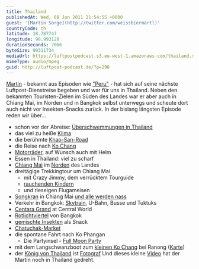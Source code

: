 ```yaml
---
title: Thailand
publishedAt: Wed, 08 Jun 2011 21:54:55 +0000
guest: '[Martin Sorge](http://twitter.com/weissbiermartl)'
countryCode: th
latitude: 18.787747
longitude: 98.993128
durationSeconds: 7066
byteSize: 99311734
mediaUrl: https://luftpostpodcast.s3.eu-west-1.amazonaws.com/thailand.mp3
mimeType: audio/mpeg
guid: http://luftpost-podcast.de/?p=298
---
```


[Martin](http://twitter.com/weissbiermartl) \- bekannt aus Episoden wie ["Peru"](http://luftpost-podcast.de/peru) \- hat sich auf seine nächste Luftpost-Dienstreise begeben und war für uns in Thailand. Neben den bekannten Touristen-Zielen im Süden des Landes war er aber auch in Chiang Mai, im Norden und in Bangkok selbst unterwegs und scheute dort auch nicht vor Insekten-Snacks zurück. In der bislang längsten Episode reden wir über... 
* schon vor der Abreise: [Überschwemmungen in Thailand](http://www.spiegel.de/reise/fernweh/0,1518,754258,00.html)
* das viel zu heiße [Klima](http://www.nuku.de/pictures/klima-in-bangkok-thailand-2113-500.jpg)
* die berühmte [Khao-San-Road](http://upload.wikimedia.org/wikipedia/commons/a/a8/Khaosan%5Froad.jpg)
* die Reise nach [Ko Chang](http://maps.google.de/maps?f=q&source=s%5Fq&hl=de&geocode=&q=ko+chang,+thailand&aq=&sll=51.151786,10.415039&sspn=24.47944,37.089844&ie=UTF8&hq=&hnear=Ko+Chang,+Trat,+Thailand&z=10)
* [Motorräder](http://a8.sphotos.ak.fbcdn.net/hphotos-ak-snc6/228786%5F10150230468641882%5F524031881%5F8672826%5F3398403%5Fn.jpg), auf Wunsch auch mit Helm
* Essen in Thailand: viel zu scharf
* [Chiang Mai](http://wikitravel.org/de/Chiang%5FMai) im [Norden](http://maps.google.de/maps?f=q&source=s%5Fq&hl=de&geocode=&q=chiang+mai,+thailand&aq=&sll=12.047916,102.323482&sspn=1.188571,1.159058&ie=UTF8&hq=&hnear=Chiang+Mai,+Thailand&z=8) des Landes
* dreitägige Trekkingtour um Chiang Mai  
   * mit Crazy Jimmy, dem verrücktem Tourguide  
   * [rauchenden Kindern](http://farm3.static.flickr.com/2232/2016144655%5Fe04c970fbb.jpg)  
   * und rieseigen Flugameisen
* [Songkran](http://de.wikipedia.org/wiki/Songkran) in Chiang Mai [und alle werden nass](http://www.phuketmagazin.com/newface/wp-content/uploads/2011/04/song-kran-festival.jpg)
* Verkehr in Bangkok: [Skytrain](http://www.bts.co.th/en/index.asp), U-Bahn, Busse und Tuktuks
* [Centara Grand](http://a4.sphotos.ak.fbcdn.net/hphotos-ak-snc6/223464%5F10150230468796882%5F524031881%5F8672830%5F1619525%5Fn.jpg) at Central World
* [Rotlichtviertel](http://wikitravel.org/en/Bangkok/Patpong) von Bangkok
* [gemischte Insekten](http://a1.sphotos.ak.fbcdn.net/hphotos-ak-snc6/224956%5F10150230469146882%5F524031881%5F8672837%5F1643536%5Fn.jpg) als Snack
* [Chatuchak-Market](http://de.wikipedia.org/wiki/Chatuchak-Markt)
* die spontane Fahrt nach Ko Phangan  
   * Die Partyinsel - [Full Moon Party](http://fullmoonparty-thailand.com/)
* mit dem Langschwanzboot zum [kleinen Ko Chang](http://www.kohchang-ranong.com/) bei Ranong ([Karte](http://maps.google.com/maps?f=q&source=s%5Fq&hl=en&geocode=&q=Ranong+koh+chang&aq=&sll=8.92306,98.171082&sspn=2.401127,2.318115&g=Ranong&ie=UTF8&hq=&hnear=Ko+Chang&ll=9.83492,98.456726&spn=1.197478,1.159058&z=10))
* der [König von Thailand](http://de.wikipedia.org/wiki/Bhumibol%5FAdulyadej) ist [Fotograf](http://4.bp.blogspot.com/-mw4ZOGM6m2o/TeS%5FS3b68SI/AAAAAAAAAeM/OXlYwi0eTDQ/s1600/king%2Bthailand.jpg)
Und dieses kleine [Video](http://www.youtube.com/watch?v=uKBWcP%5FrnOQ) hat der Martin noch in Thailand gedreht.
